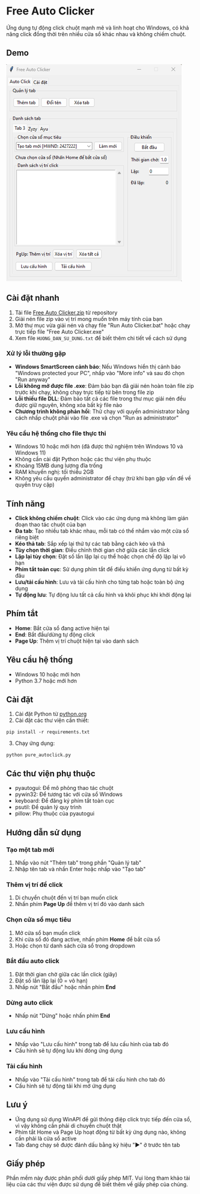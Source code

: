 # Free Auto Clicker

Ứng dụng tự động click chuột mạnh mẽ và linh hoạt cho Windows, có khả năng click đồng thời trên nhiều cửa sổ khác nhau và không chiếm chuột.

## Demo

![Demo ứng dụng Free Auto Clicker](images/demo.png)

## Cài đặt nhanh

1. Tải file [Free Auto Clicker.zip](https://github.com/Long173/auto-click/raw/main/Free%20Auto%20Clicker.zip) từ repository
2. Giải nén file zip vào vị trí mong muốn trên máy tính của bạn
3. Mở thư mục vừa giải nén và chạy file "Run Auto Clicker.bat" hoặc chạy trực tiếp file "Free Auto Clicker.exe"
4. Xem file `HUONG_DAN_SU_DUNG.txt` để biết thêm chi tiết về cách sử dụng

### Xử lý lỗi thường gặp

- **Windows SmartScreen cảnh báo**: Nếu Windows hiển thị cảnh báo "Windows protected your PC", nhấp vào "More info" và sau đó chọn "Run anyway"
- **Lỗi không mở được file .exe**: Đảm bảo bạn đã giải nén hoàn toàn file zip trước khi chạy, không chạy trực tiếp từ bên trong file zip
- **Lỗi thiếu file DLL**: Đảm bảo tất cả các file trong thư mục giải nén đều được giữ nguyên, không xóa bất kỳ file nào
- **Chương trình không phản hồi**: Thử chạy với quyền administrator bằng cách nhấp chuột phải vào file .exe và chọn "Run as administrator"

### Yêu cầu hệ thống cho file thực thi

- Windows 10 hoặc mới hơn (đã được thử nghiệm trên Windows 10 và Windows 11)
- Không cần cài đặt Python hoặc các thư viện phụ thuộc
- Khoảng 15MB dung lượng đĩa trống
- RAM khuyến nghị: tối thiểu 2GB
- Không yêu cầu quyền administrator để chạy (trừ khi bạn gặp vấn đề về quyền truy cập)

## Tính năng

- **Click không chiếm chuột**: Click vào các ứng dụng mà không làm gián đoạn thao tác chuột của bạn
- **Đa tab**: Tạo nhiều tab khác nhau, mỗi tab có thể nhắm vào một cửa sổ riêng biệt
- **Kéo thả tab**: Sắp xếp lại thứ tự các tab bằng cách kéo và thả
- **Tùy chọn thời gian**: Điều chỉnh thời gian chờ giữa các lần click
- **Lặp lại tùy chọn**: Đặt số lần lặp lại cụ thể hoặc chọn chế độ lặp lại vô hạn
- **Phím tắt toàn cục**: Sử dụng phím tắt để điều khiển ứng dụng từ bất kỳ đâu
- **Lưu/tải cấu hình**: Lưu và tải cấu hình cho từng tab hoặc toàn bộ ứng dụng
- **Tự động lưu**: Tự động lưu tất cả cấu hình và khôi phục khi khởi động lại

## Phím tắt

- **Home**: Bắt cửa sổ đang active hiện tại
- **End**: Bắt đầu/dừng tự động click
- **Page Up**: Thêm vị trí chuột hiện tại vào danh sách

## Yêu cầu hệ thống

- Windows 10 hoặc mới hơn
- Python 3.7 hoặc mới hơn

## Cài đặt

1. Cài đặt Python từ [python.org](https://www.python.org/downloads/)
2. Cài đặt các thư viện cần thiết:

```
pip install -r requirements.txt
```

3. Chạy ứng dụng:

```
python pure_autoclick.py
```

## Các thư viện phụ thuộc

- pyautogui: Để mô phỏng thao tác chuột
- pywin32: Để tương tác với cửa sổ Windows
- keyboard: Để đăng ký phím tắt toàn cục
- psutil: Để quản lý quy trình
- pillow: Phụ thuộc của pyautogui

## Hướng dẫn sử dụng

### Tạo một tab mới

1. Nhấp vào nút "Thêm tab" trong phần "Quản lý tab"
2. Nhập tên tab và nhấn Enter hoặc nhấp vào "Tạo tab"

### Thêm vị trí để click

1. Di chuyển chuột đến vị trí bạn muốn click
2. Nhấn phím **Page Up** để thêm vị trí đó vào danh sách

### Chọn cửa sổ mục tiêu

1. Mở cửa sổ bạn muốn click
2. Khi cửa sổ đó đang active, nhấn phím **Home** để bắt cửa sổ
3. Hoặc chọn từ danh sách cửa sổ trong dropdown

### Bắt đầu auto click

1. Đặt thời gian chờ giữa các lần click (giây)
2. Đặt số lần lặp lại (0 = vô hạn)
3. Nhấp nút "Bắt đầu" hoặc nhấn phím **End**

### Dừng auto click

- Nhấp nút "Dừng" hoặc nhấn phím **End**

### Lưu cấu hình

- Nhấp vào "Lưu cấu hình" trong tab để lưu cấu hình của tab đó
- Cấu hình sẽ tự động lưu khi đóng ứng dụng

### Tải cấu hình

- Nhấp vào "Tải cấu hình" trong tab để tải cấu hình cho tab đó
- Cấu hình sẽ tự động tải khi mở ứng dụng

## Lưu ý

- Ứng dụng sử dụng WinAPI để gửi thông điệp click trực tiếp đến cửa sổ, vì vậy không cần phải di chuyển chuột thật
- Phím tắt Home và Page Up hoạt động từ bất kỳ ứng dụng nào, không cần phải là cửa sổ active
- Tab đang chạy sẽ được đánh dấu bằng ký hiệu "▶" ở trước tên tab

## Giấy phép

Phần mềm này được phân phối dưới giấy phép MIT. Vui lòng tham khảo tài liệu của các thư viện được sử dụng để biết thêm về giấy phép của chúng. 